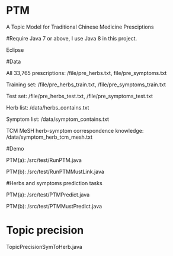 # PTM
A Topic Model for Traditional Chinese Medicine Presciptions

#Require
Java 7 or above, I use Java 8 in this project.

Eclipse


#Data

All 33,765 prescriptions: /file/pre_herbs.txt, file/pre_symptoms.txt

Training set: /file/pre_herbs_train.txt, /file/pre_symptoms_train.txt

Test set: /file/pre_herbs_test.txt, /file/pre_symptoms_test.txt

Herb list: /data/herbs_contains.txt

Symptom list: /data/symptom_contains.txt

TCM MeSH herb-symptom correspondence knowledge: /data/symptom_herb_tcm_mesh.txt

#Demo

PTM(a): /src/test/RunPTM.java

PTM(b): /src/test/RunPTMMustLink.java

#Herbs and symptoms prediction tasks

PTM(a): /src/test/PTMPredict.java

PTM(b): /src/test/PTMMustPredict.java

# Topic precision

TopicPrecisionSymToHerb.java
 


